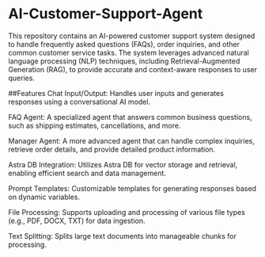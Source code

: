# AI-Customer-Support-Agent
This repository contains an AI-powered customer support system designed to handle frequently asked questions (FAQs), order inquiries, and other common customer service tasks. The system leverages advanced natural language processing (NLP) techniques, including Retrieval-Augmented Generation (RAG), to provide accurate and context-aware responses to user queries.

##Features
Chat Input/Output: Handles user inputs and generates responses using a conversational AI model.

FAQ Agent: A specialized agent that answers common business questions, such as shipping estimates, cancellations, and more.

Manager Agent: A more advanced agent that can handle complex inquiries, retrieve order details, and provide detailed product information.

Astra DB Integration: Utilizes Astra DB for vector storage and retrieval, enabling efficient search and data management.

Prompt Templates: Customizable templates for generating responses based on dynamic variables.

File Processing: Supports uploading and processing of various file types (e.g., PDF, DOCX, TXT) for data ingestion.

Text Splitting: Splits large text documents into manageable chunks for processing.
